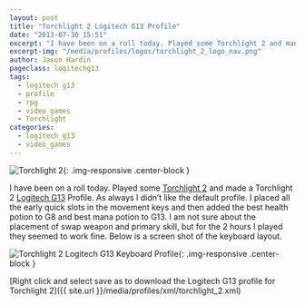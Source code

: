 ```yaml
---
layout: post
title: "Torchlight 2 Logitech G13 Profile"
date: "2013-07-30 15:51"
excerpt: "I have been on a roll today. Played some Torchlight 2 and made a Torchlight 2 Logitech G13 Profile."
excerpt-img: "/media/profiles/logos/torchlight_2_logo_nav.png"
author: Jason Hardin
pageclass: logitechg13
tags:
  - logitech g13
  - profile
  - rpg
  - video games
  - Torchlight
categories:
  - logitech_g13
  - video_games
---
```

![Torchlight 2]({{site.url}}/media/profiles/logos/torchlight_2_logo_nav.png){: .img-responsive  .center-block }

I have been on a roll today. Played some [Torchlight 2](http://www.torchlight2game.com/) and made a Torchlight 2 [Logitech G13](http://gaming.logitech.com/en-us/product/g13-advanced-gameboard) Profile. As always I didn’t like the default profile. I placed all the early quick slots in the movement keys and then added the best health potion to G8 and best mana potion to G13. I am not sure about the placement of swap weapon and primary skill, but for the 2 hours I played they seemed to work fine. Below is a screen shot of the keyboard layout.

![Torchlight 2 Logitech G13 Keyboard Profile]({{site.url}}/media/profiles/layouts/torchlight_2_keyboard_layout.png){: .img-responsive  .center-block }

[Right click and select save as to download the Logitech G13 profile for Torchlight 2]({{ site.url }}/media/profiles/xml/torchlight_2.xml)
